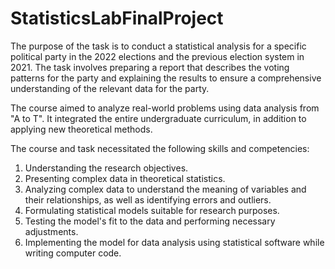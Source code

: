 # StatisticsLabFinalProject

The purpose of the task is to conduct a statistical analysis for a specific political party in the 2022 elections and the previous election system in 2021. The task involves preparing a report that describes the voting patterns for the party and explaining the results to ensure a comprehensive understanding of the relevant data for the party. 

The course aimed to analyze real-world problems using data analysis from "A to T". It integrated the entire undergraduate curriculum, in addition to applying new theoretical methods.

The course and task necessitated the following skills and competencies:
1. Understanding the research objectives.
2. Presenting complex data in theoretical statistics.
3. Analyzing complex data to understand the meaning of variables and their relationships, as well as identifying errors and outliers.
4. Formulating statistical models suitable for research purposes.
5. Testing the model's fit to the data and performing necessary adjustments.
6. Implementing the model for data analysis using statistical software while writing computer code.
